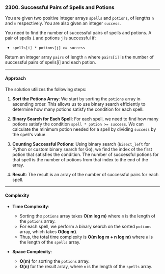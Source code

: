 ### 2300. Successful Pairs of Spells and Potions

You are given two positive integer arrays `spells` and `potions`, of lengths `n` and `m` respectively. You are also given an integer `success`.

You need to find the number of successful pairs of spells and potions. A pair of spells `i` and potions `j` is successful if:

- `spells[i] * potions[j] >= success`

Return an integer array `pairs` of length `n` where `pairs[i]` is the number of successful pairs of spells[i] and each potion.

---

#### Approach

The solution utilizes the following steps:

1. **Sort the Potions Array**:
   We start by sorting the `potions` array in ascending order. This allows us to use binary search efficiently to determine how many potions satisfy the condition for each spell.

2. **Binary Search for Each Spell**:
   For each spell, we need to find how many potions satisfy the condition `spell * potion >= success`. We can calculate the minimum potion needed for a spell by dividing `success` by the spell's value.

3. **Counting Successful Potions**:
   Using binary search (`bisect_left` for Python or custom binary search for Go), we find the index of the first potion that satisfies the condition. The number of successful potions for that spell is the number of potions from that index to the end of the array.

4. **Result**:
   The result is an array of the number of successful pairs for each spell.

---

#### Complexity

- **Time Complexity**:
  - Sorting the `potions` array takes **O(m log m)** where `m` is the length of the `potions` array.
  - For each spell, we perform a binary search on the sorted `potions` array, which takes **O(log m)**.
  - Thus, the total time complexity is **O(m log m + n log m)** where `n` is the length of the `spells` array.

- **Space Complexity**:
  - **O(m)** for sorting the `potions` array.
  - **O(n)** for the result array, where `n` is the length of the `spells` array.
